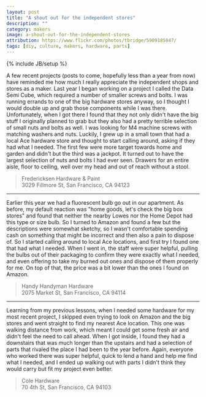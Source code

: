 ```yaml
---
layout: post
title: "A shout out for the independent stores"
description: ""
category: makers
image: a-shout-out-for-the-independent-stores
attribution: https://www.flickr.com/photos/tbridge/5909185847/
tags: [diy, culture, makers, hardware, parts]
---
```

{% include JB/setup %}

A few recent projects (posts to come, hopefully less than a year from now) have reminded me how much I really appreciate the independent shops and stores as a maker. Last year I began working on a project I called the Data Semi Cube, which required a number of smaller screws and bolts. I was running errands to one of the big hardware stores anyway, so I thought I would double up and grab those components while I was there. Unfortunately, when I got there I found that they not only didn't have the big stuff I originally planned to grab but they also had a pretty terrible selection of small nuts and bolts as well. I was looking for M4 machine screws with matching washers and nuts. Luckily, I grew up in a small town that had a local Ace hardware store and thought to start calling around, asking if they had what I needed. The first few were more target towards home and garden and didn't but the third was a jackpot. It turned out to have the largest selection of nuts and bolts I had ever seen. Drawers for an entire aisle, floor to ceiling, well over my head and out of reach without a stool.

>Fredericksen Hardware & Paint  
>3029 Fillmore St, San Francisco, CA 94123

---

Earlier this year we had a fluorescent bulb go out in our apartment. As before, my default reaction was "home goods, let's check the big box stores" and found that neither the nearby Lowes nor the Home Depot had this type or size bulb. So I turned to Amazon and found a few but the descriptions were somewhat sketchy, so I wasn't comfortable spending cash on something that might be incorrect and then also a pain to dispose of. So I started calling around to local Ace locations, and first try I found one that had what I needed. When I went in, the staff were super helpful, pulling the bulbs out of their packaging to confirm they were exactly what I needed, and even offering to take my burned out ones and dispose of them properly for me. On top of that, the price was a bit lower than the ones I found on Amazon.

>Handy Handyman Hardware  
>2075 Market St, San Francisco, CA 94114

---

Learning from my previous lessons, when I needed some hardware for my most recent project, I skipped even trying to look on Amazon and the big stores and went straight to find my nearest Ace location. This one was walking distance from work, which meant I could get some fresh air and didn't feel the need to call ahead. When I got inside, I found they had a downstairs that was much longer than the upstairs and had a selection of parts that rivaled the place I had been to the year before. Again, everyone who worked there was super helpful, quick to lend a hand and help me find what I needed, and I ended up walking out with parts I didn't think they would carry but fit my project even better.

>Cole Hardware  
>70 4th St, San Francisco, CA 94103
